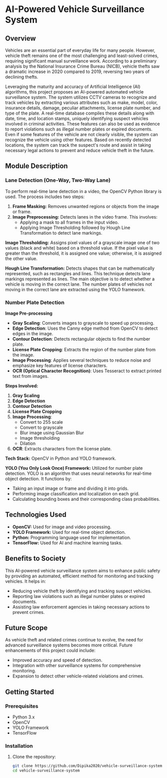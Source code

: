 # AI-Powered Vehicle Surveillance System

## Overview

Vehicles are an essential part of everyday life for many people. However, vehicle theft remains one of the most challenging and least-solved crimes, requiring significant manual surveillance work. According to a preliminary analysis by the National Insurance Crime Bureau (NICB), vehicle thefts saw a dramatic increase in 2020 compared to 2019, reversing two years of declining thefts. 

Leveraging the maturity and accuracy of Artificial Intelligence (AI) algorithms, this project proposes an AI-powered automated vehicle surveillance system. The system utilizes CCTV cameras to recognize and track vehicles by extracting various attributes such as make, model, color, insurance details, damage, peculiar attachments, license plate number, and type of the plate. A real-time database compiles these details along with date, time, and location stamps, uniquely identifying suspect vehicles involved in criminal activities. These features can also be used as evidence to report violations such as illegal number plates or expired documents. Even if some features of the vehicle are not clearly visible, the system can recognize the vehicle using other features. Based on recently detected locations, the system can track the suspect's route and assist in taking necessary legal actions to prevent and reduce vehicle theft in the future.

## Module Description

### Lane Detection (One-Way, Two-Way Lane)

To perform real-time lane detection in a video, the OpenCV Python library is used. The process includes two steps:

1. **Frame Masking:** Removes unwanted regions or objects from the image or frame.
2. **Image Preprocessing:** Detects lanes in the video frame. This involves:
   - Applying a mask to all frames in the input video.
   - Applying Image Thresholding followed by Hough Line Transformation to detect lane markings.
   
**Image Thresholding:** Assigns pixel values of a grayscale image one of two values (black and white) based on a threshold value. If the pixel value is greater than the threshold, it is assigned one value; otherwise, it is assigned the other value.

**Hough Line Transformation:** Detects shapes that can be mathematically represented, such as rectangles and lines. This technique detects lane markings represented as lines. The main objective is to detect whether a vehicle is moving in the correct lane. The number plates of vehicles not moving in the correct lane are extracted using the YOLO framework.

### Number Plate Detection
**Image Pre-processing**
- **Gray Scaling**: Converts images to grayscale to speed up processing.
- **Edge Detection**: Uses the Canny edge method from OpenCV to detect edges in the image.
- **Contour Detection**: Detects rectangular objects to find the number plate.
- **License Plate Cropping**: Extracts the region of the number plate from the image.
- **Image Processing**: Applies several techniques to reduce noise and emphasize key features of license characters.
- **OCR (Optical Character Recognition)**: Uses Tesseract to extract printed text from images.

**Steps Involved:**
1. **Gray Scaling**
2. **Edge Detection**
3. **Contour Detection**
4. **License Plate Cropping**
5. **Image Processing**:
   - Convert to 255 scale
   - Convert to grayscale
   - Blur image using Gaussian Blur
   - Image thresholding
   - Dilation
6. **OCR**: Extracts characters from the license plate.

**Tech Stack:** OpenCV in Python and YOLO framework.

**YOLO (You Only Look Once) Framework:** Utilized for number plate detection. YOLO is an algorithm that uses neural networks for real-time object detection. It functions by:
- Taking an input image or frame and dividing it into grids.
- Performing image classification and localization on each grid.
- Calculating bounding boxes and their corresponding class probabilities.

## Technologies Used

- **OpenCV:** Used for image and video processing.
- **YOLO Framework:** Used for real-time object detection.
- **Python:** Programming language used for implementation.
- **TensorFlow:** Used for AI and machine learning tasks.

## Benefits to Society

This AI-powered vehicle surveillance system aims to enhance public safety by providing an automated, efficient method for monitoring and tracking vehicles. It helps in:
- Reducing vehicle theft by identifying and tracking suspect vehicles.
- Reporting law violations such as illegal number plates or expired documents.
- Assisting law enforcement agencies in taking necessary actions to prevent crimes.

## Future Scope

As vehicle theft and related crimes continue to evolve, the need for advanced surveillance systems becomes more critical. Future enhancements of this project could include:
- Improved accuracy and speed of detection.
- Integration with other surveillance systems for comprehensive monitoring.
- Expansion to detect other vehicle-related violations and crimes.

## Getting Started

### Prerequisites

- Python 3.x
- OpenCV
- YOLO Framework
- TensorFlow

### Installation

1. Clone the repository:
   ```bash
   git clone https://github.com/Dipika2020/vehicle-surveillance-system.git
   cd vehicle-surveillance-system

